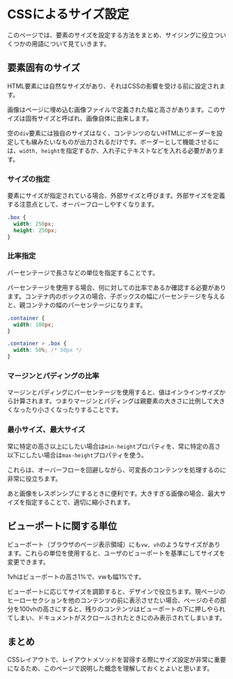 # CSSによるサイズ設定

このページでは、要素のサイズを設定する方法をまとめ、サイジングに役立ついくつかの用語について見ていきます。

## 要素固有のサイズ

HTML要素には自然なサイズがあり、それはCSSの影響を受ける前に設定されます。

画像はページに埋め込む画像ファイルで定義された幅と高さがあります。このサイズは固有サイズと呼ばれ、画像自体に由来します。

空の`div`要素には独自のサイズはなく、コンテンツのないHTMLにボーダーを設定しても線みたいなものが出力されるだけです。ボーダーとして機能させるには、`width, height`を指定するか、入れ子にテキストなどを入れる必要があります。

### サイズの指定

要素にサイズが指定されている場合、外部サイズと呼びます。外部サイズを定義する注意点として、オーバーフローしやすくなります。

```css
.box {
  width: 250px;
  height: 250px;
}
```

### 比率指定

パーセンテージで長さなどの単位を指定することです。

パーセンテージを使用する場合、何に対しての比率であるか確認する必要があります。コンテナ内のボックスの場合、子ボックスの幅にパーセンテージを与えると、親コンテナの幅のパーセンテージになります。

```css
.container {
  width: 100px;
}

.container > .box {
  width: 50%; /* 50px */
}
```

### マージンとパディングの比率

マージンとパディングにパーセンテージを使用すると、値はインラインサイズから計算されます。つまりマージンとパディングは親要素の大きさに比例して大きくなったり小さくなったりすることです。

### 最小サイズ、最大サイズ

常に特定の高さ以上にしたい場合は`min-height`プロパティを、常に特定の高さ以下にしたい場合は`max-height`プロパティを使う。

これらは、オーバーフローを回避しながら、可変長のコンテンツを処理するのに非常に役立ちます。

あと画像をレスポンシブにするときに便利です。大きすぎる画像の場合、最大サイズを指定することで、適切に縮小されます。

## ビューポートに関する単位

ビューポート（ブラウザのページ表示領域）にも`vw, vh`のようなサイズがあります。これらの単位を使用すると、ユーザのビューポートを基準にしてサイズを変更できます。

1vhはビューポートの高さ1%で、vwも幅1%です。

ビューポートに応じてサイズを調節すると、デザインで役立ちます。現ページのヒーローセクションを他のコンテンツの前に表示させたい場合、ページのその部分を100vhの高さにすると、残りのコンテンツはビューポートの下に押しやられてしまい、ドキュメントがスクロールされたときにのみ表示されてしまいます。

## まとめ

CSSレイアウトで、レイアウトメソッドを習得する際にサイズ設定が非常に重要になるため、このページで説明した概念を理解しておくとよいと思います。
